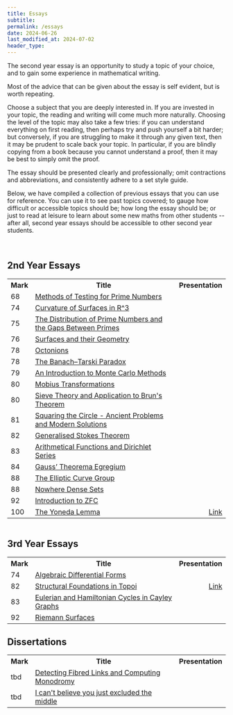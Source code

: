 ```yaml
---
title: Essays
subtitle: 
permalink: /essays
date: 2024-06-26
last_modified_at: 2024-07-02
header_type:
---
```


<style>
  table.uniform {
    table-layout: fixed;
    width: 100%;
    margin: 0px auto;
  }
  table.uniform col:nth-child(1) { width: 7%; }
  table.uniform col:nth-child(2) { width: 85%; }
  table.uniform col:nth-child(3) { width: 8%; }
  
  .uniform td:nth-child(3),
  .uniform th:nth-child(3) {
    text-align: right;
  }
</style>

The second year essay is an opportunity to study a topic of your choice, and to gain some experience in mathematical writing.

Most of the advice that can be given about the essay is self evident, but is worth repeating.

Choose a subject that you are deeply interested in. If you are invested in your topic, the reading and writing will come much more naturally. Choosing the level of the topic may also take a few tries: if you can understand everything on first reading, then perhaps try and push yourself a bit harder; but conversely, if you are struggling to make it through any given text, then it may be prudent to scale back your topic. In particular, if you are blindly copying from a book because you cannot understand a proof, then it may be best to simply omit the proof.

The essay should be presented clearly and professionally; omit contractions and abbreviations, and consistently adhere to a set style guide.

Below, we have compiled a collection of previous essays that you can use for reference. You can use it to see past topics covered; to gauge how difficult or accessible topics should be; how long the essay should be; or just to read at leisure to learn about some new maths from other students -- after all, second year essays should be accessible to other second year students.

<br/>

## 2nd Year Essays


<table class="uniform">
  <colgroup>
    <col>
    <col>
    <col>
  </colgroup>
  <tr>
    <th>Mark</th>
    <th>Title</th>
    <th>Presentation</th>
  </tr>
  <tr>
    <td>68</td>
    <td><a target="_blank" href="./assets/essays-2/68 - Methods of Testing for Prime Numbers.pdf">Methods of Testing for Prime Numbers</a></td>
    <td><a target="_blank" href=""></a></td>
  </tr>
  <tr>
    <td>74</td>
    <td><a target="_blank" href="./assets/essays-2/74 - Curvature of Surfaces in R^3.pdf">Curvature of Surfaces in R^3</a></td>
    <td><a target="_blank" href=""></a></td>
  </tr>
  <tr>
    <td>75</td>
    <td><a target="_blank" href="./assets/essays-2/75 - The Distribution of Prime Numbers and the Gaps Between Primes.pdf">The Distribution of Prime Numbers and the Gaps Between Primes</a></td>
    <td><a target="_blank" href=""></a></td>
  </tr>
  <tr>
    <td>76</td>
    <td><a target="_blank" href="./assets/essays-2/76 - Surfaces and their Geometry.pdf">Surfaces and their Geometry</a></td>
    <td><a target="_blank" href=""></a></td>
  </tr>
  <tr>
    <td>78</td>
    <td><a target="_blank" href="./assets/essays-2/78 - Octonions.pdf">Octonions</a></td>
    <td><a target="_blank" href=""></a></td>
  </tr>
  <tr>
    <td>78</td>
    <td><a target="_blank" href="./assets/essays-2/78 - The Banach Tarski Paradox.pdf">The Banach–Tarski Paradox</a></td>
    <td><a target="_blank" href=""></a></td>
  </tr>
  <tr>
    <td>79</td>
    <td><a target="_blank" href="./assets/essays-2/79 - An Introduction to Monte Carlo Methods.pdf">An Introduction to Monte Carlo Methods</a></td>
    <td><a target="_blank" href=""></a></td>
  </tr>
  <tr>
    <td>80</td>
    <td><a target="_blank" href="./assets/essays-2/80 - Möbius Transformations.pdf">Mobius Transformations</a></td>
    <td><a target="_blank" href=""></a></td>
  </tr>
  <tr>
    <td>80</td>
    <td><a target="_blank" href="./assets/essays-2/80 - Sieve Theory and Application to Brun's Theorem.pdf">Sieve Theory and Application to Brun's Theorem</a></td>
    <td><a target="_blank" href=""></a></td>
  </tr>
  <tr>
    <td>81</td>
    <td><a target="_blank" href="./assets/essays-2/81 - Squaring the Circle - Ancient Problems and Modern Solutions.pdf">Squaring the Circle - Ancient Problems and Modern Solutions</a></td>
    <td><a target="_blank" href=""></a></td>
  </tr>
  <tr>
    <td>82</td>
    <td><a target="_blank" href="./assets/essays-2/82 - Generalised Stokes Theorem.pdf">Generalised Stokes Theorem</a></td>
    <td><a target="_blank" href=""></a></td>
  </tr>
  <tr>
    <td>83</td>
    <td><a target="_blank" href="./assets/essays-2/83 - Arithmetical Functions and Dirichlet Series.pdf">Arithmetical Functions and Dirichlet Series</a></td>
    <td><a target="_blank" href=""></a></td>
  </tr>
  <tr>
    <td>84</td>
    <td><a target="_blank" href="./assets/essays-2/84 - Gauss’ Theorema Egregium.pdf">Gauss’ Theorema Egregium</a></td>
    <td><a target="_blank" href=""></a></td>
  </tr>
  <tr>
    <td>88</td>
    <td><a target="_blank" href="./assets/essays-2/88 - The Elliptic Curve Group.pdf">The Elliptic Curve Group</a></td>
    <td><a target="_blank" href=""></a></td>
  </tr>
  <tr>
    <td>88</td>
    <td><a target="_blank" href="./assets/essays-2/88 - Nowhere Dense Sets.pdf">Nowhere Dense Sets</a></td>
    <td><a target="_blank" href=""></a></td>
  </tr>
  <tr>
    <td>92</td>
    <td><a target="_blank" href="./assets/essays-2/92 - Introduction to ZFC.pdf">Introduction to ZFC</a></td>
    <td><a target="_blank" href=""></a></td>
  </tr>
  <tr>
    <td>100</td>
    <td><a target="_blank" href="https://desyncthethird.github.io/Archive/The%20Yoneda%20Lemma.pdf">The Yoneda Lemma</a></td>
    <td><a target="_blank" href="https://www.youtube.com/watch?v=AUD2Rpoy6O4">Link</a></td>
  </tr>
</table>



<br/>

## 3rd Year Essays

<table class="uniform">
  <colgroup>
    <col>
    <col>
    <col>
  </colgroup>
  <tr>
    <th>Mark</th>
    <th>Title</th>
    <th>Presentation</th>
  </tr>
  <tr>
    <td>74</td>
    <td><a target="_blank" href="./assets/essays-3/74 - Algebraic Differential Forms.pdf">Algebraic Differential Forms</a></td>
    <td><a target="_blank" href=""></a></td>
  </tr>
  <tr>
    <td>82</td>
    <td><a target="_blank" href="https://desyncthethird.github.io/Archive/Structural%20Foundations%20in%20Topoi.pdf">Structural Foundations in Topoi</a></td>
    <td><a target="_blank" href="https://www.youtube.com/watch?v=XHwPHNtKRQ4">Link</a></td>
  </tr>
  <tr>
    <td>83</td>
    <td><a target="_blank" href="./assets/essays-3/83 - Eulerian and Hamiltonian Cycles in Cayley Graphs.pdf">Eulerian and Hamiltonian Cycles in Cayley Graphs</a></td>
    <td><a target="_blank" href=""></a></td>
  </tr>
  <tr>
    <td>92</td>
    <td><a target="_blank" href="./assets/essays-3/92 - Riemann Surfaces.pdf">Riemann Surfaces</a></td>
    <td><a target="_blank" href=""></a></td>
  </tr>
</table>



## Dissertations

<table class="uniform">
  <colgroup>
    <col>
    <col>
    <col>
  </colgroup>
  <tr>
    <th>Mark</th>
    <th>Title</th>
    <th>Presentation</th>
  </tr>
  <tr>
    <td>tbd</td>
    <td><a target="_blank" href="./assets/essays-4/tbd - Detecting Fibred Links and Computing Monodromy.pdf">Detecting Fibred Links and Computing Monodromy</a></td>
    <td><a target="_blank" href="./assets/essays-4/tbd - Detecting Fibred Links and Computing Monodromy Presentation.pdf"></a></td>
  </tr>
  <tr>
    <td>tbd</td>
    <td><a target="_blank" href="https://desyncthethird.github.io/Archive/Constructivism%20in%20Mathematics.pdf">I can't believe you just excluded the middle</a></td>
    <td><a target="_blank" href=""></a></td>
  </tr>
</table>